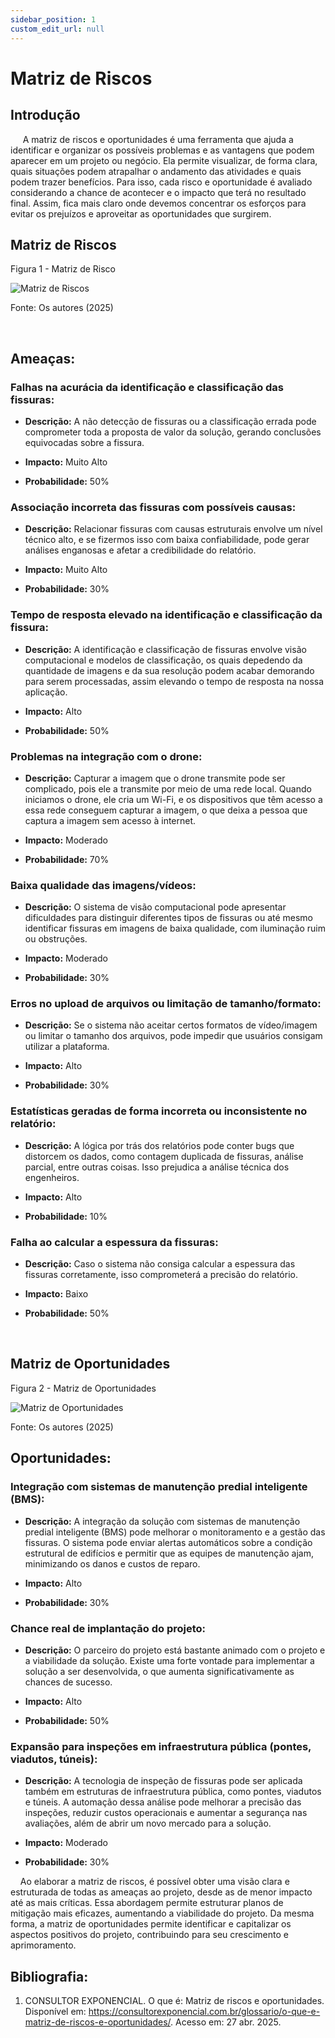```yaml
---
sidebar_position: 1
custom_edit_url: null
---
```


# Matriz de Riscos

## Introdução

&nbsp;&nbsp;&nbsp;&nbsp; A matriz de riscos e oportunidades é uma ferramenta que ajuda a identificar e organizar os possíveis problemas e as vantagens que podem aparecer em um projeto ou negócio. Ela permite visualizar, de forma clara, quais situações podem atrapalhar o andamento das atividades e quais podem trazer benefícios. Para isso, cada risco e oportunidade é avaliado considerando a chance de acontecer e o impacto que terá no resultado final. Assim, fica mais claro  onde devemos concentrar os esforços para evitar os  prejuízos e aproveitar as oportunidades que surgirem.
<br />

## Matriz de Riscos

<p style={{textAlign: 'center'}}>Figura 1 - Matriz de Risco</p>
<div style={{margin: 25}}>
    <div style={{textAlign: 'center'}}>
        <img src={require("../../../static/img/matriz_de_riscos.png").default} style={{width: 800}} alt="Matriz de Riscos" />
        <br />
    </div>
</div>
<p style={{textAlign: 'center'}}>Fonte: Os autores (2025)</p>


<br />


## **Ameaças:**

### **Falhas na acurácia da identificação e classificação das fissuras:** 
- **Descrição:** A não detecção de fissuras ou a classificação errada pode comprometer toda a proposta de valor da solução, gerando conclusões equivocadas sobre a fissura.

- **Impacto:** Muito Alto

- **Probabilidade:** 50% 

 
### **Associação incorreta das fissuras com possíveis causas:** 
- **Descrição:** Relacionar fissuras com causas estruturais envolve um nível técnico alto, e se fizermos isso com baixa confiabilidade, pode gerar análises enganosas e afetar a credibilidade do relatório.

- **Impacto:** Muito Alto 

- **Probabilidade:** 30% 
 
### **Tempo de resposta elevado na identificação e classificação da fissura:** 
- **Descrição:** A identificação e classificação de fissuras envolve visão computacional e modelos de classificação, os quais depedendo da quantidade de imagens e da sua resolução podem acabar demorando para serem processadas, assim elevando o tempo de resposta na nossa aplicação.

- **Impacto:** Alto 

- **Probabilidade:** 50% 

### **Problemas na integração com o drone:** 
- **Descrição:** Capturar a imagem que o drone transmite pode ser complicado, pois ele a transmite por meio de uma rede local. Quando iniciamos o drone, ele cria um Wi-Fi, e os dispositivos que têm acesso a essa rede conseguem capturar a imagem, o que deixa a pessoa que captura a imagem sem acesso à internet.

- **Impacto:** Moderado

- **Probabilidade:** 70% 

### **Baixa qualidade das imagens/vídeos:** 
- **Descrição:** O sistema de visão computacional pode apresentar dificuldades para distinguir diferentes tipos de fissuras ou até mesmo identificar fissuras em imagens de baixa qualidade, com iluminação ruim ou obstruções.

- **Impacto:** Moderado

- **Probabilidade:** 30% 

### **Erros no upload de arquivos ou limitação de tamanho/formato:** 
- **Descrição:** Se o sistema não aceitar certos formatos de vídeo/imagem ou limitar o tamanho dos arquivos, pode impedir que usuários consigam utilizar a plataforma.

- **Impacto:** Alto

- **Probabilidade:** 30% 

### **Estatísticas geradas de forma incorreta ou inconsistente no relatório:** 
- **Descrição:** A lógica por trás dos relatórios pode conter bugs que distorcem os dados, como contagem duplicada de fissuras, análise parcial, entre outras coisas. Isso prejudica a análise técnica dos engenheiros.

- **Impacto:** Alto

- **Probabilidade:** 10% 

### **Falha ao calcular a espessura da fissuras:** 
- **Descrição:** Caso o sistema não consiga calcular a espessura das fissuras corretamente, isso comprometerá a precisão do relatório.

- **Impacto:** Baixo

- **Probabilidade:** 50% 
 
<br />

## Matriz de Oportunidades

<p style={{textAlign: 'center'}}>Figura 2 - Matriz de Oportunidades</p>
<div style={{margin: 25}}>
    <div style={{textAlign: 'center'}}>
        <img src={require("../../../static/img/matriz_de_oportunidades.png").default} style={{width: 800}} alt="Matriz de Oportunidades" />
        <br />
    </div>
</div>
<p style={{textAlign: 'center'}}>Fonte: Os autores (2025)</p>

## **Oportunidades:**

### **Integração com sistemas de manutenção predial inteligente (BMS):** 
- **Descrição:** A integração da solução com sistemas de manutenção predial inteligente (BMS) pode melhorar o monitoramento e a gestão das fissuras. O sistema pode enviar alertas automáticos sobre a condição estrutural de edifícios e permitir que as equipes de manutenção ajam, minimizando os danos e custos de reparo.

- **Impacto:** Alto 

- **Probabilidade:** 30%

### **Chance real de implantação do projeto:** 
- **Descrição:** O parceiro do projeto está bastante animado com o projeto e a viabilidade da solução. Existe uma forte vontade para implementar a solução a ser desenvolvida, o que aumenta significativamente as chances de sucesso. 

- **Impacto:** Alto 

- **Probabilidade:** 50%

### **Expansão para inspeções em infraestrutura pública (pontes, viadutos, túneis):** 
- **Descrição:** A tecnologia de inspeção de fissuras pode ser aplicada também em estruturas de infraestrutura pública, como pontes, viadutos e túneis. A automação dessa análise pode melhorar a precisão das inspeções, reduzir custos operacionais e aumentar a segurança nas avaliações, além de abrir um novo mercado para a solução.

- **Impacto:** Moderado 

- **Probabilidade:** 30%


&nbsp;&nbsp;&nbsp;&nbsp;Ao elaborar a matriz de riscos, é possível obter uma visão clara e estruturada de todas as ameaças ao projeto, desde as de menor impacto até as mais críticas. Essa abordagem permite estruturar planos de mitigação mais eficazes, aumentando a viabilidade do projeto. Da mesma forma, a matriz de oportunidades permite identificar e capitalizar os aspectos positivos do projeto, contribuindo para seu crescimento e aprimoramento.<br />

## **Bibliografia:** 
 
1. CONSULTOR EXPONENCIAL. O que é: Matriz de riscos e oportunidades. Disponível em: https://consultorexponencial.com.br/glossario/o-que-e-matriz-de-riscos-e-oportunidades/. Acesso em: 27 abr. 2025.